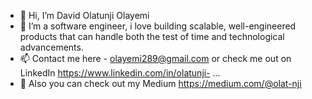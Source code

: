 - 👋 Hi, I’m David Olatunji Olayemi
- 👀 I’m a software engineer, i love building scalable, well-engineered products that can handle both the test of time and technological advancements. 
- 📫 Contact me here - olayemi289@gmail.com or check me out on LinkedIn https://www.linkedin.com/in/olatunji- ...
- 🌱 Also you can check out my Medium https://medium.com/@olat-nji

<!---
Olat-nji/Olat-nji is a ✨ special ✨ repository because its `README.md` (this file) appears on your GitHub profile.
You can click the Preview link to take a look at your changes.
--->
